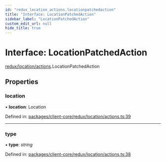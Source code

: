 ```yaml
---
id: "redux_location_actions.locationpatchedaction"
title: "Interface: LocationPatchedAction"
sidebar_label: "LocationPatchedAction"
custom_edit_url: null
hide_title: true
---
```


# Interface: LocationPatchedAction

[redux/location/actions](../modules/redux_location_actions.md).LocationPatchedAction

## Properties

### location

• **location**: Location

Defined in: [packages/client-core/redux/location/actions.ts:39](https://github.com/xr3ngine/xr3ngine/blob/56376a778/packages/client-core/redux/location/actions.ts#L39)

___

### type

• **type**: *string*

Defined in: [packages/client-core/redux/location/actions.ts:38](https://github.com/xr3ngine/xr3ngine/blob/56376a778/packages/client-core/redux/location/actions.ts#L38)
